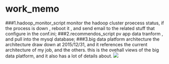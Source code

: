# work_memo

###1.hadoop_monitor_script
monitor the hadoop cluster proecess status, if the process is down , reboot it , and send email to the related stuff that configure 
in the conf.ini; 
###2.recommendos_script
pv app data tranform , and pull into the mysql database;
###3.big data platform architecture
the architecture draw down at 2015/12/31, and it references the current architecture of my job, and the others. this is the ovehall views of the big data platform, and it also has a lot of details about.
![](http://images2015.cnblogs.com/blog/313742/201602/313742-20160214163442091-407954267.jpg)

